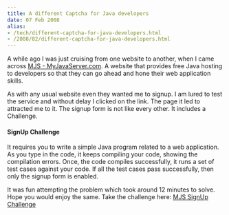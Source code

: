 ```yaml
---
title: A different Captcha for Java developers
date: 07 Feb 2008
alias:
- /tech/different-captcha-for-java-developers.html
- /2008/02/different-captcha-for-java-developers.html
---
```


A while ago I was just cruising from one website to another, when I came across 
<a href="http://myjavaserver.com">MJS - MyJavaServer.com</a>. A website that provides 
free Java hosting to developers so that they can go ahead and hone their web 
application skills.

<!-- break here -->

As with any usual website even they wanted me to signup. I am lured to test the 
service and without delay I clicked on the link. The page it led to attracted me 
to it. The signup form is not like every other. It includes a Challenge.

#### SignUp Challenge

It requires you to write a simple Java program related to a web application. As you 
type in the code, it keeps compiling your code, showing the compilation errors. Once, 
the code compiles successfully, it runs a set of test cases against your code. If all 
the test cases pass successfully, then only the signup form is enabled.

It was fun attempting the problem which took around 12 minutes to solve. Hope you would 
enjoy the same. Take the challenge here:
<a href="http://www.myjavaserver.com/signup">MJS SignUp Challenge</a>